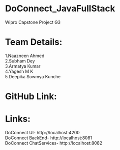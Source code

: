 #  DoConnect_JavaFullStack 
 Wipro Capstone Project G3
 
 # Team Details: 
 
 1.Naazneen Ahmed  <br />
 2.Subham Dey  <br />
 3.Armatya Kumar  <br />
 4.Yagesh M K  <br/>
 5.Deepika Sowmya Kunche  <br />
 
 # GitHub Link: 
 
 # Links: 
  DoConnect UI- http://localhost:4200 <br />
  DoConnect BackEnd- http://localhost:8081 <br />
  DoConnect ChatServices- http://localhost:8082 <br />
